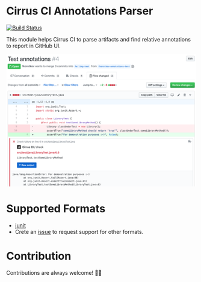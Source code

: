 # Cirrus CI Annotations Parser

[![Build Status](https://api.cirrus-ci.com/github/cirruslabs/cirrus-ci-annotations.svg)](https://cirrus-ci.com/github/cirruslabs/cirrus-ci-annotations)

This module helps Cirrus CI to parse artifacts and find relative annotations to report in GitHub UI.

![](images/screenshot.png)

# Supported Formats

* [junit](https://github.com/cirruslabs/cirrus-ci-annotations/tree/master/junit)
* Crete an [issue](https://github.com/cirruslabs/cirrus-ci-annotations/issues/new) to request support for other formats.

# Contribution

Contributions are always welcome! 🎉🙌
